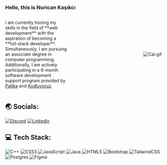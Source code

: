 ### Hello, this is **Nurican Kaşıkcı**  
<div style = "display:flex; align-items:center; justify-content: space-between;">
  <p style="width:200px;">I am currently honing my skills in the field of **web development** with the aspiration of becoming a **full-stack developer**. Simultaneously, I am pursuing an associate degree in computer programming. Additionally, I am actively participating in a 6-month software development support program provided by <a href = "https://www.patika.dev/tr">Patika</a> and <a href = "https://kodluyoruz.org/">Kodluyoruz</a>.
  </p>
    <img src = "https://user-images.githubusercontent.com/112473835/236685307-5fd7cf60-28bd-4ec9-a2f8-4782932f7d7a.gif" alt = "Cat.gif">
</div>

## 🌏 Socials:
[![Discord](https://img.shields.io/badge/Discord-%237289DA.svg?logo=discord&logoColor=white)](https://discord.gg/https://discord.gg/CN9HEXDD) [![LinkedIn](https://img.shields.io/badge/LinkedIn-%230077B5.svg?logo=linkedin&logoColor=white)](https://linkedin.com/in/nurican-kaşıkcı-b2b680252) 

## 💻 Tech Stack:
![C++](https://img.shields.io/badge/c++-%2300599C.svg?style=for-the-badge&logo=c%2B%2B&logoColor=white) ![CSS3](https://img.shields.io/badge/css3-%231572B6.svg?style=for-the-badge&logo=css3&logoColor=white) ![JavaScript](https://img.shields.io/badge/javascript-%23323330.svg?style=for-the-badge&logo=javascript&logoColor=%23F7DF1E) ![Java](https://img.shields.io/badge/java-%23ED8B00.svg?style=for-the-badge&logo=java&logoColor=white) ![HTML5](https://img.shields.io/badge/html5-%23E34F26.svg?style=for-the-badge&logo=html5&logoColor=white) ![Bootstrap](https://img.shields.io/badge/bootstrap-%23563D7C.svg?style=for-the-badge&logo=bootstrap&logoColor=white) ![TailwindCSS](https://img.shields.io/badge/tailwindcss-%2338B2AC.svg?style=for-the-badge&logo=tailwind-css&logoColor=white) ![Postgres](https://img.shields.io/badge/postgres-%23316192.svg?style=for-the-badge&logo=postgresql&logoColor=white) 	![Figma](https://img.shields.io/badge/figma-%23F24E1E.svg?style=for-the-badge&logo=figma&logoColor=white)

<!-- Proudly created with GPRM ( https://gprm.itsvg.in ) -->
